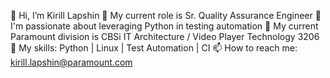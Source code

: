 👋 Hi, I’m Kirill Lapshin
🐞 My current role is Sr. Quality Assurance Engineer 
👀 I'm passionate about leveraging Python in testing automation 
🌱 My current Paramount division is CBSi IT Architecture / Video Player Technology 3206
🔧 My skills: Python | Linux | Test Automation | CI
📫 How to reach me: kirill.lapshin@paramount.com
